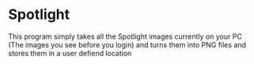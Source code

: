# Spotlight
This program simply takes all the Spotlight images currently on your PC
(The images you see before you login) and turns them into PNG files and stores them
in a user defiend location
